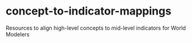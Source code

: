 # concept-to-indicator-mappings
Resources to align high-level concepts to mid-level indicators for World Modelers
